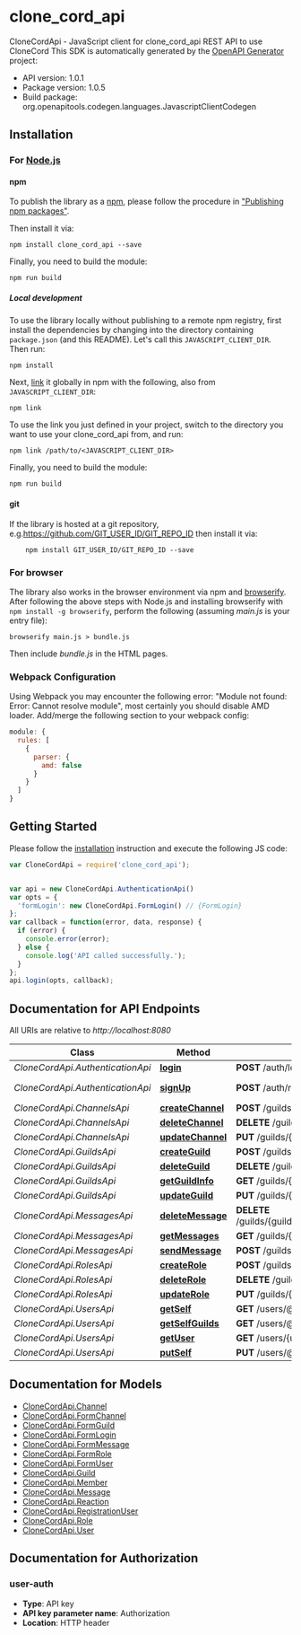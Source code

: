 # clone_cord_api

CloneCordApi - JavaScript client for clone_cord_api
REST API to use CloneCord
This SDK is automatically generated by the [OpenAPI Generator](https://openapi-generator.tech) project:

- API version: 1.0.1
- Package version: 1.0.5
- Build package: org.openapitools.codegen.languages.JavascriptClientCodegen

## Installation

### For [Node.js](https://nodejs.org/)

#### npm

To publish the library as a [npm](https://www.npmjs.com/), please follow the procedure in ["Publishing npm packages"](https://docs.npmjs.com/getting-started/publishing-npm-packages).

Then install it via:

```shell
npm install clone_cord_api --save
```

Finally, you need to build the module:

```shell
npm run build
```

##### Local development

To use the library locally without publishing to a remote npm registry, first install the dependencies by changing into the directory containing `package.json` (and this README). Let's call this `JAVASCRIPT_CLIENT_DIR`. Then run:

```shell
npm install
```

Next, [link](https://docs.npmjs.com/cli/link) it globally in npm with the following, also from `JAVASCRIPT_CLIENT_DIR`:

```shell
npm link
```

To use the link you just defined in your project, switch to the directory you want to use your clone_cord_api from, and run:

```shell
npm link /path/to/<JAVASCRIPT_CLIENT_DIR>
```

Finally, you need to build the module:

```shell
npm run build
```

#### git

If the library is hosted at a git repository, e.g.https://github.com/GIT_USER_ID/GIT_REPO_ID
then install it via:

```shell
    npm install GIT_USER_ID/GIT_REPO_ID --save
```

### For browser

The library also works in the browser environment via npm and [browserify](http://browserify.org/). After following
the above steps with Node.js and installing browserify with `npm install -g browserify`,
perform the following (assuming *main.js* is your entry file):

```shell
browserify main.js > bundle.js
```

Then include *bundle.js* in the HTML pages.

### Webpack Configuration

Using Webpack you may encounter the following error: "Module not found: Error:
Cannot resolve module", most certainly you should disable AMD loader. Add/merge
the following section to your webpack config:

```javascript
module: {
  rules: [
    {
      parser: {
        amd: false
      }
    }
  ]
}
```

## Getting Started

Please follow the [installation](#installation) instruction and execute the following JS code:

```javascript
var CloneCordApi = require('clone_cord_api');


var api = new CloneCordApi.AuthenticationApi()
var opts = {
  'formLogin': new CloneCordApi.FormLogin() // {FormLogin} 
};
var callback = function(error, data, response) {
  if (error) {
    console.error(error);
  } else {
    console.log('API called successfully.');
  }
};
api.login(opts, callback);

```

## Documentation for API Endpoints

All URIs are relative to *http://localhost:8080*

Class | Method | HTTP request | Description
------------ | ------------- | ------------- | -------------
*CloneCordApi.AuthenticationApi* | [**login**](docs/AuthenticationApi.md#login) | **POST** /auth/login | Log in
*CloneCordApi.AuthenticationApi* | [**signUp**](docs/AuthenticationApi.md#signUp) | **POST** /auth/register | Create an account
*CloneCordApi.ChannelsApi* | [**createChannel**](docs/ChannelsApi.md#createChannel) | **POST** /guilds/{guildId} | 
*CloneCordApi.ChannelsApi* | [**deleteChannel**](docs/ChannelsApi.md#deleteChannel) | **DELETE** /guilds/{guildId}/{channelId} | 
*CloneCordApi.ChannelsApi* | [**updateChannel**](docs/ChannelsApi.md#updateChannel) | **PUT** /guilds/{guildId}/{channelId} | 
*CloneCordApi.GuildsApi* | [**createGuild**](docs/GuildsApi.md#createGuild) | **POST** /guilds | 
*CloneCordApi.GuildsApi* | [**deleteGuild**](docs/GuildsApi.md#deleteGuild) | **DELETE** /guilds/{guildId} | 
*CloneCordApi.GuildsApi* | [**getGuildInfo**](docs/GuildsApi.md#getGuildInfo) | **GET** /guilds/{guildId} | 
*CloneCordApi.GuildsApi* | [**updateGuild**](docs/GuildsApi.md#updateGuild) | **PUT** /guilds/{guildId} | 
*CloneCordApi.MessagesApi* | [**deleteMessage**](docs/MessagesApi.md#deleteMessage) | **DELETE** /guilds/{guildId}/{channelId}/messages/{messageId} | 
*CloneCordApi.MessagesApi* | [**getMessages**](docs/MessagesApi.md#getMessages) | **GET** /guilds/{guildId}/{channelId}/messages | 
*CloneCordApi.MessagesApi* | [**sendMessage**](docs/MessagesApi.md#sendMessage) | **POST** /guilds/{guildId}/{channelId}/messages | 
*CloneCordApi.RolesApi* | [**createRole**](docs/RolesApi.md#createRole) | **POST** /guilds/{guildId}/roles | 
*CloneCordApi.RolesApi* | [**deleteRole**](docs/RolesApi.md#deleteRole) | **DELETE** /guilds/{guildId}/roles/{roleId} | 
*CloneCordApi.RolesApi* | [**updateRole**](docs/RolesApi.md#updateRole) | **PUT** /guilds/{guildId}/roles/{roleId} | 
*CloneCordApi.UsersApi* | [**getSelf**](docs/UsersApi.md#getSelf) | **GET** /users/@self | 
*CloneCordApi.UsersApi* | [**getSelfGuilds**](docs/UsersApi.md#getSelfGuilds) | **GET** /users/@self/guilds | 
*CloneCordApi.UsersApi* | [**getUser**](docs/UsersApi.md#getUser) | **GET** /users/{userId} | 
*CloneCordApi.UsersApi* | [**putSelf**](docs/UsersApi.md#putSelf) | **PUT** /users/@self | 


## Documentation for Models

 - [CloneCordApi.Channel](docs/Channel.md)
 - [CloneCordApi.FormChannel](docs/FormChannel.md)
 - [CloneCordApi.FormGuild](docs/FormGuild.md)
 - [CloneCordApi.FormLogin](docs/FormLogin.md)
 - [CloneCordApi.FormMessage](docs/FormMessage.md)
 - [CloneCordApi.FormRole](docs/FormRole.md)
 - [CloneCordApi.FormUser](docs/FormUser.md)
 - [CloneCordApi.Guild](docs/Guild.md)
 - [CloneCordApi.Member](docs/Member.md)
 - [CloneCordApi.Message](docs/Message.md)
 - [CloneCordApi.Reaction](docs/Reaction.md)
 - [CloneCordApi.RegistrationUser](docs/RegistrationUser.md)
 - [CloneCordApi.Role](docs/Role.md)
 - [CloneCordApi.User](docs/User.md)


## Documentation for Authorization



### user-auth


- **Type**: API key
- **API key parameter name**: Authorization
- **Location**: HTTP header

